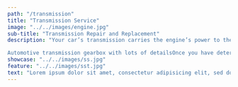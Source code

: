 ```yaml
---
path: "/transmission"
title: "Transmission Service"
image: "../../images/engine.jpg"
sub-title: "Transmission Repair and Replacement"
description: "Your car’s transmission carries the engine’s power to the drive axels by using different gears. This allows your engine to rotate at various speeds.

Automotive transmission gearbox with lots of detailsOnce you have determined that it is your car’s transmission that needs to be fixed you will need to decide if you want to have your transmission repaired, replaced, or rebuilt. It can be hard to decide if you can have your transmission repaired, need to have your transmission rebuilt, or if you need to replace your transmission altogether. However, knowing the difference between these options doesn’t have to be a source of frustration."
showcase: "../../images/ss.jpg"
feature: "../../images/sst.jpg"
text: "Lorem ipsum dolor sit amet, consectetur adipisicing elit, sed do eiusmod tempor incididunt ut labore et dolore magna aliqua. Ut enim ad minim veniam. Lorem ipsum dolor sit amet, consectetur adipisicing elit, sed do eiusmod tempor incididunt ut labore et dolore magna aliqua. Ut enim ad minim veniam."
---
```

